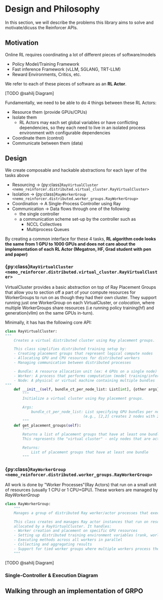 # Design and Philosophy
In this section, we will describe the problems this library aims to solve and motivate/dicuss the Reinforcer APIs.

## Motivation
Online RL requires coordinating a lot of different pieces of software/models
- Policy Model/Training Framework
- Fast inference Framework (vLLM, SGLANG, TRT-LLM)
- Reward Environments, Critics, etc.

We refer to each of these pieces of software as an **RL Actor**.

[TODO @sahilj Diagram]

Fundamentally, we need to be able to do 4 things between these RL Actors:
- Resource them (provide GPUs/CPUs)
- Isolate them
  - RL Actors may each set global variables or have conflicting dependencies, so they each need to live in an isolated process environment with configurable dependencies
- Coordinate them (control)
- Communicate between them (data)

## Design

We create composable and hackable abstractions for each layer of the tasks above
- Resourcing -> {py:class}`RayVirtualCluster <nemo_reinforcer.distributed.virtual_cluster.RayVirtualCluster>`
- Isolation -> {py:class}`RayWorkerGroup <nemo_reinforcer.distributed.worker_groups.RayWorkerGroup>`
- Coordination -> A Single-Process Controller using Ray
- Communication -> Data flows through one of the following:
  - the single controller 
  - a communication scheme set-up by the controller such as
    - NCCL Collectives
    - Multiprocess Queues

By creating a common interface for these 4 tasks, **RL algorithm code looks the same from 1 GPU to 1000 GPUs and does not care about the implementation of each RL Actor (Megatron, HF, Grad student with pen and paper)**

### {py:class}`RayVirtualCluster <nemo_reinforcer.distributed.virtual_cluster.RayVirtualCluster>`
VirtualCluster provides a basic abstraction on top of Ray Placement Groups that allow you to section off a part of your compute resources for WorkerGroups to run on as though they had their own cluster. They support running just one WorkerGroup on each VirtualCluster, or *colocation*, where multiple WorkerGroups share resources (i.e running policy training(hf) and generation(vllm) on the same GPUs in-turn).

Minimally, it has has the following core API:
```python
class RayVirtualCluster:
"""
    Creates a virtual distributed cluster using Ray placement groups.

    This class simplifies distributed training setup by:
    - Creating placement groups that represent logical compute nodes
    - Allocating GPU and CPU resources for distributed workers
    - Managing communication between distributed processes

    - Bundle: A resource allocation unit (ex: 4 GPUs on a single node)
    - Worker: A process that performs computation (model training/inference)
    - Node: A physical or virtual machine containing multiple bundles
"""
    def __init__(self, bundle_ct_per_node_list: List[int], {other args}):
        """
        Initialize a virtual cluster using Ray placement groups.

        Args:
            bundle_ct_per_node_list: List specifying GPU bundles per node
                                    (e.g., [2,2] creates 2 nodes with 2 GPU bundles each)
        """
    def get_placement_groups(self):
        """
        Returns a list of placement groups that have at least one bundle, filtering out empty nodes.
        This represents the "virtual cluster" - only nodes that are actually being used.

        Returns:
            List of placement groups that have at least one bundle
        """
```

### {py:class}`RayWorkerGroup <nemo_reinforcer.distributed.worker_groups.RayWorkerGroup>`
All work is done by "Worker Processes"(Ray Actors) that run on a small unit of resources (usually 1 CPU or 1 CPU+GPU). These workers are managed by *RayWorkerGroup*
```python
class RayWorkerGroup:
    """
    Manages a group of distributed Ray worker/actor processes that execute tasks in parallel.

    This class creates and manages Ray actor instances that run on resources
    allocated by a RayVirtualCluster. It handles:
    - Worker creation and placement on specific GPU resources
    - Setting up distributed training environment variables (rank, world size, etc.)
    - Executing methods across all workers in parallel
    - Collecting and aggregating results
    - Support for tied worker groups where multiple workers process the same data
    """
```
[TODO @sahilj Diagram]



### Single-Controller & Execution Diagram

## Walking through an implementation of GRPO


